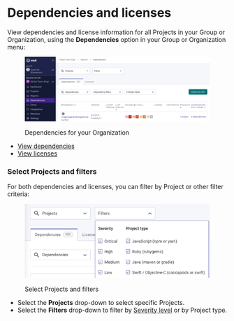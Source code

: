 # Dependencies and licenses

View dependencies and license information for all Projects in your Group or Organization, using the **Dependencies** option in your Group or Organization menu:

<figure><img src="../../.gitbook/assets/Screenshot 2023-05-11 at 12.45.48.png" alt="Dependencies for your Organization"><figcaption><p>Dependencies for your Organization</p></figcaption></figure>

* [View dependencies](view-dependencies.md)
* [View licenses](view-licenses.md)

### Select Projects and filters

For both dependencies and licenses, you can filter by Project or other filter criteria:

<div align="left">

<figure><img src="../../.gitbook/assets/Screenshot 2023-05-11 at 13.11.22.png" alt="Select Projects and filters"><figcaption><p>Select Projects and filters</p></figcaption></figure>

</div>

* Select the **Projects** drop-down to select specific Projects.
* Select the **Filters** drop-down to filter by [Severity level](../issue-management/severity-levels.md) or by Project type.
